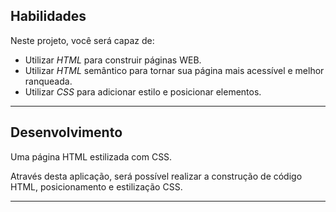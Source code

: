 ## Habilidades

Neste projeto, você será capaz de:

* Utilizar _HTML_ para construir páginas WEB.
* Utilizar _HTML_ semântico para tornar sua página mais acessível e melhor ranqueada.
* Utilizar _CSS_ para adicionar estilo e posicionar elementos.

---

## Desenvolvimento

Uma página HTML estilizada com CSS.

Através desta aplicação, será possível realizar a construção de código HTML, posicionamento e estilização CSS.

--- 
